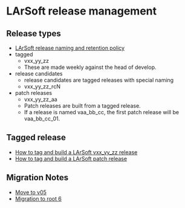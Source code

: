 LArSoft release management
==========================================================

Release types
--------------------------------

-   [LArSoft release naming and retention policy](LArSoft_release_naming_policy)
-   tagged
    -   vxx_yy_zz
    -   These are made weekly against the head of develop.
-   release candidates
    -   release candidates are tagged releases with special naming
    -   vxx_yy_zz_rcN
-   patch releases
    -   vxx_yy_zz_aa
    -   Patch releases are built from a tagged release.
    -   If a release is named vaa_bb_cc, the first patch release will be vaa_bb_cc_01.

Tagged release
----------------------------------

-   [How to tag and build a LArSoft vxx_yy_zz release](How_to_tag_and_build_a_LArSoft_vx_yy_zz_release)
-   [How to tag and build a LArSoft patch release](How_to_tag_and_build_a_LArSoft_patch_release)

Migration Notes
------------------------------------

-   [Move to v05](Move_to_v05)
-   [Migration to root 6](Migration_to_root_6)
